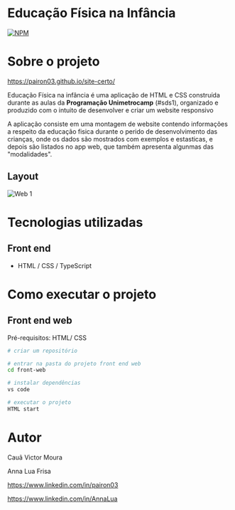 # Educação Física na Infância
[![NPM](https://img.shields.io/npm/l/react)](https://github.com/Pairon03/site-certo/blob/main/LICENSE) 

# Sobre o projeto

https://pairon03.github.io/site-certo/

Educação Física na infância é uma aplicação de HTML e CSS construída durante as aulas  da **Programação Unimetrocamp** (#sds1), organizado e produzido com o intuito de desenvolver e criar um website responsivo

A aplicação consiste em uma montagem de website contendo informações a respeito da educação fisica durante o perido de desenvolvimento das crianças, onde os dados são mostrados com exemplos e estasticas, e depois são listados no app web, que também apresenta algunmas das "modalidades".

## Layout 
![Web 1](https://github.com/Pairon03/imagens/blob/main/part1%20pairon.png)

# Tecnologias utilizadas
## Front end
- HTML / CSS / TypeScript

# Como executar o projeto

## Front end web
Pré-requisitos: HTML/ CSS

```bash
# criar um repositório

# entrar na pasta do projeto front end web
cd front-web

# instalar dependências
vs code

# executar o projeto
HTML start
```

# Autor

Cauã Victor Moura  

Anna Lua Frisa

https://www.linkedin.com/in/pairon03  

https://www.linkedin.com/in/AnnaLua
